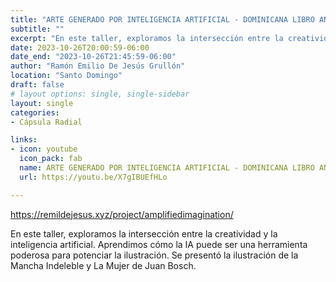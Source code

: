 ```yaml
---
title: "ARTE GENERADO POR INTELIGENCIA ARTIFICIAL - DOMINICANA LIBRO AND CULTURE FESTIVAL 2023 - NEW YORK"
subtitle: ""
excerpt: "En este taller, exploramos la intersección entre la creatividad y la inteligencia artificial. Aprendimos cómo la IA puede ser una herramienta poderosa para potenciar la ilustración. Se presentó la ilustración de la Mancha Indeleble y La Mujer de Juan Bosch."
date: 2023-10-26T20:00:59-06:00
date_end: "2023-10-26T21:45:59-06:00"
author: "Ramón Emilio De Jesús Grullón"
location: "Santo Domingo"
draft: false
# layout options: single, single-sidebar
layout: single
categories:
- Cápsula Radial

links:
- icon: youtube
  icon_pack: fab
  name: ARTE GENERADO POR INTELIGENCIA ARTIFICIAL - DOMINICANA LIBRO AND CULTURE FESTIVAL 2023 - NEW YORK
  url: https://youtu.be/X7gIBUEfHLo

---
```


https://remildejesus.xyz/project/amplifiedimagination/

En este taller, exploramos la intersección entre la creatividad y la inteligencia artificial. Aprendimos cómo la IA puede ser una herramienta poderosa para potenciar la ilustración. Se presentó la ilustración de la Mancha Indeleble y La Mujer de Juan Bosch.

